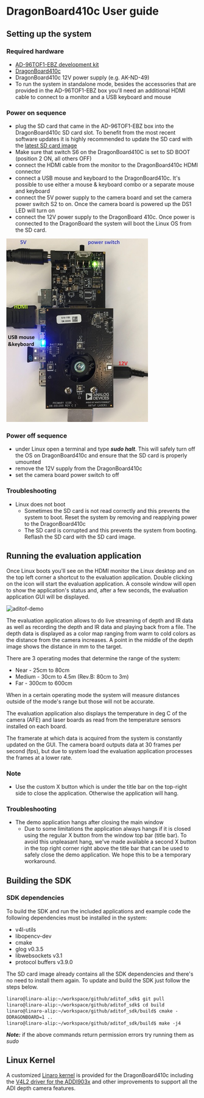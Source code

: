 # DragonBoard410c User guide

## Setting up the system

### Required hardware
- [AD-96TOF1-EBZ development kit](https://www.analog.com/en/design-center/evaluation-hardware-and-software/evaluation-boards-kits/ad-96tof1-ebz.html)
- [DragonBoard410c](https://www.96boards.org/product/dragonboard410c/)
- DragonBoard410c 12V power supply (e.g. AK-ND-49)
- To run the system in standalone mode, besides the accessories that are provided in the AD-96TOF1-EBZ box you'll need an additional HDMI cable to connect to a monitor and a USB keyboard and mouse

### Power on sequence
- plug the SD card that came in the AD-96TOF1-EBZ box into the DragonBoard410c SD card slot. To benefit from the most recent software updates it is highly recommended to update the SD card with the [latest SD card image](https://github.com/analogdevicesinc/aditof_sdk#supported-embedded-platforms)
- Make sure that switch S6 on the DragonBoard410C is set to SD BOOT (position 2 ON, all others OFF)
- connect the HDMI cable from the monitor to the DragonBoard410c HDMI connector
- connect a USB mouse and keyboard to the DragonBoard410c. It's possible to use either a mouse & keyboard combo or a separate mouse and keyboard
- connect the 5V power supply to the camera board and set the camera power switch S2 to on. Once the camera board is powered up the DS1 LED will turn on
- connect the 12V power supply to the DragonBoard 410c. Once power is connected to the DragonBoard the system will boot the Linux OS from the SD card.

![DB410C connections](https://github.com/analogdevicesinc/aditof_sdk/blob/master/doc/img/db410c_standalone.JPG)

### Power off sequence
- under Linux open a terminal and type ***sudo halt***. This will safely turn off the OS on DragonBoard410c and ensure that the SD card is properly umounted
- remove the 12V supply from the DragonBoard410c
- set the camera board power switch to off

### Troubleshooting
- Linux does not boot
  - Sometimes the SD card is not read correctly and this prevents the system to boot. Reset the system by removing and reapplying power to the DragonBoard410c
  - The SD card is corrupted and this prevents the system from booting. Reflash the SD card with the SD card image.

## Running the evaluation application

Once Linux boots you'll see on the HDMI monitor the Linux desktop and on the top left corner a shortcut to the evaluation application. Double clicking on the icon will start the evaluation application.  A console window will open to show the application's status and, after a few seconds, the evaluation application GUI will be displayed. 

![aditof-demo](https://github.com/analogdevicesinc/aditof_sdk/blob/master/doc/img/aditof_demo.png)

The evaluation application allows to do live streaming of depth and IR data as well as recording the depth and IR data and playing back from a file. The depth data is displayed as a color map ranging from warm to cold colors as the distance from the camera increases. A point in the middle of the depth image shows the distance in mm to the target.

There are 3 operating modes that determine the range of the system:
 - Near - 25cm to 80cm
 - Medium - 30cm to 4.5m (Rev.B: 80cm to 3m)
 - Far - 300cm to 600cm

When in a certain operating mode the system will measure distances outside of the mode's range but those will not be accurate. 
 
The evaluation application also displays the temperature in deg C of the camera (AFE) and laser boards as read from the temperature sensors installed on each board.

The framerate at which data is acquired from the system is constantly updated on the GUI. The camera board outputs data at 30 frames per second (fps), but due to system load the evaluation application processes the frames at a lower rate.

### Note
 - Use the custom X button which is under the title bar on the top-right side to close the application. Otherwise the application will hang.

### Troubleshooting
- The demo application hangs after closing the main window
  - Due to some limitations the application always hangs if it is closed using the regular X button from the window top bar (title bar). To avoid this unpleasant hang, we've made available a second X button in the top right corner right above the title bar that can be used to safely close the demo application. We hope this to be a temporary workaround.

## Building the SDK

### SDK dependencies
To build the SDK and run the included applications and example code the following dependencies must be installed in the system:
 - v4l-utils
 - libopencv-dev
 - cmake
 - glog v0.3.5
 - libwebsockets v3.1
 - protocol buffers v3.9.0
 
The SD card image already contains all the SDK dependencies and there's no need to install them again. To update and build the SDK just follow the steps below.

```console
linaro@linaro-alip:~/workspace/github/aditof_sdk$ git pull
linaro@linaro-alip:~/workspace/github/aditof_sdk$ cd build
linaro@linaro-alip:~/workspace/github/aditof_sdk/build$ cmake -DDRAGONBOARD=1 ..
linaro@linaro-alip:~/workspace/github/aditof_sdk/build$ make -j4
``` 
***Note:*** if the above commands return permission errors try running them as *sudo*

## Linux Kernel
A customized [Linaro kernel](https://github.com/analogdevicesinc/aditof_linux) is provided for the DragonBoard410c including the [V4L2 driver for the ADDI903x](https://github.com/analogdevicesinc/aditof_linux/blob/d3/release/ov5640_4.9.27/drivers/media/i2c/addi903x.c) and other improvements to support all the ADI depth camera features. 

